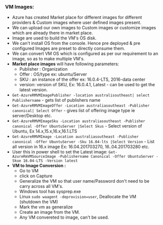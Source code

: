 ### VM Images:
- Azure has created Market place for different images for different providers & Custom images where user defined images present.
- We can upload our own images to Custom images or customize images which are already there in market place.
- Image are used to build the VM's OS disk.
- We can't install OS from the console. Hence pre deployed & pre configured Images are preset to directly consume them.
- We can convert VM OS which is configured as per our requirement to an image, so as to make multiple VM's.
- **Market place images** will have following parameters:
  - Publisher : Organization
  - Offer : OS/type ex: ubuntu/Server
  - SKU : an instance of the offer ex: 16.0.4-LTS, 2016-data center
  - version: version of SKU, Ex: 16.0.4.1, Latest - can be used to get the latest version.
- `Get-AzureRMVMImagePublisher -location australisoutheast| select Publishername` - gets list of publishers name
- `Get-AzureRMVMImageOffer -Location australiasoutheast -Publisher canonical| Select Offer` - gives list of offering image type ie server/Desktop etc.
- `Get-AzureRMVMImageSku -Location australiasoutheast -Publisher canonical -Offer UbuntuServer |Select Skus` - Select version of Ubuntu, Ex 14.x,15.x,16.x,16.1.LTS
-  `Get-AzureRMVMImage -Location australiasoutheast -Publisher canonical -Offer UbuntuServer -Sku 16.04-lts |Select Version` - List all version in 16.x image Ex: 16.04.201703270, 16..04.201703280 etc.
- User this in power shell to set the Latest image: `Get-AzureRmVMSourceImage -Publishername Canonical -Offer UbuntuServer -Skue 16.04-LTS -Version latest`
- **VM to Image Conversion :** 
  - Go to VM
  - click on Capture
  - Generalize the VM so that user name/Password don't need to be carry across all VM's.
  - Windows tool has sysprep.exe 
  - Linux `sudo waagent -deprovision=user`, Deallocate the VM (shutdown the VM)
  - Mark the vm as generalize 
  - Create an image from the VM.
  - Any VM convereted to image, can't be used. 
  
